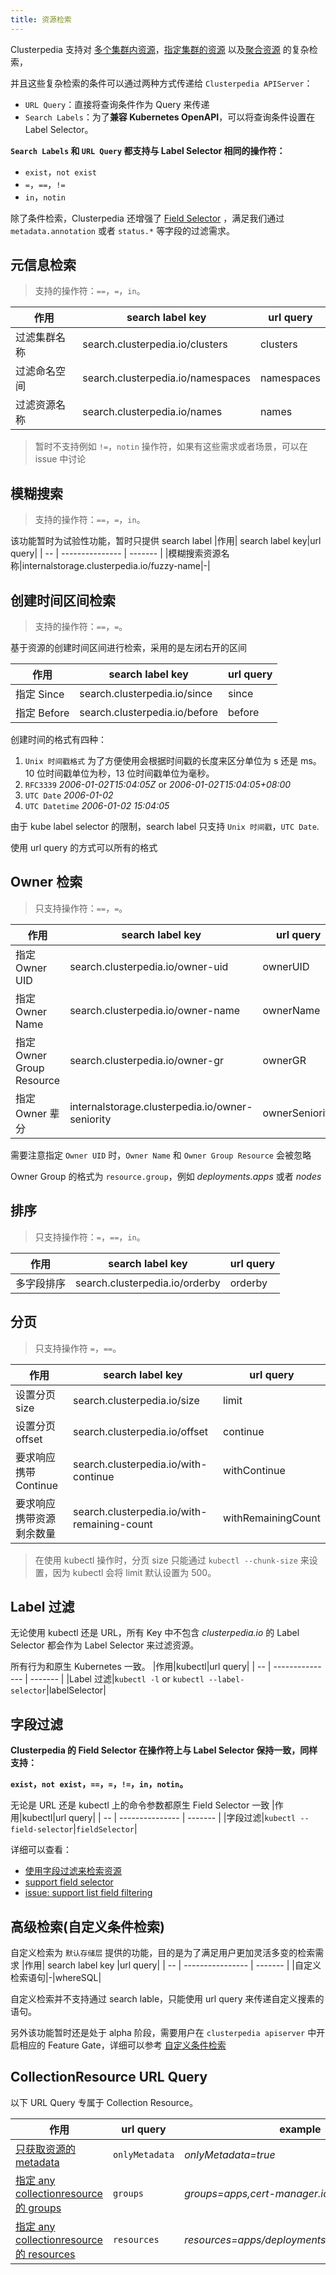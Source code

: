 ```yaml
---
title: 资源检索
---
```


Clusterpedia 支持对 [多个集群内资源](multi-cluster)，[指定集群的资源](specified-cluster) 以及[聚合资源](collection-resource) 的复杂检索，

并且这些复杂检索的条件可以通过两种方式传递给 `Clusterpedia APIServer`：
* `URL Query`：直接将查询条件作为 Query 来传递
* `Search Labels`：为了**兼容 Kubernetes OpenAPI**，可以将查询条件设置在 Label Selector。

**`Search Labels` 和 `URL Query` 都支持与 Label Selector 相同的操作符：**
* `exist`，`not exist`
* `=`，`==`，`!=`
* `in`，`notin`

除了条件检索，Clusterpedia 还增强了 [Field Selector](#字段过滤)
，满足我们通过 `metadata.annotation` 或者 `status.*` 等字段的过滤需求。
## 元信息检索
> 支持的操作符：`==`，`=`，`in`。

|作用| search label key|url query|
| -- | --------------- | ------- |
|过滤集群名称|search.clusterpedia.io/clusters|clusters|
|过滤命名空间|search.clusterpedia.io/namespaces|namespaces|
|过滤资源名称|search.clusterpedia.io/names|names|

> 暂时不支持例如 `!=`，`notin` 操作符，如果有这些需求或者场景，可以在 issue 中讨论

## 模糊搜索
> 支持的操作符：`==`，`=`，`in`。

该功能暂时为试验性功能，暂时只提供 search label
|作用| search label key|url query|
| -- | --------------- | ------- |
|模糊搜索资源名称|internalstorage.clusterpedia.io/fuzzy-name|-|

## 创建时间区间检索
> 支持的操作符：`==`，`=`。

基于资源的创建时间区间进行检索，采用的是左闭右开的区间

|作用| search label key|url query|
| -- | --------------- | ------- |
|指定 Since|search.clusterpedia.io/since|since|
|指定 Before|search.clusterpedia.io/before|before|

创建时间的格式有四种：
1. `Unix 时间戳格式` 为了方便使用会根据时间戳的长度来区分单位为 s 还是 ms。
10 位时间戳单位为秒，13 位时间戳单位为毫秒。
2. `RFC3339` *2006-01-02T15:04:05Z* or *2006-01-02T15:04:05+08:00*
3. `UTC Date` *2006-01-02*
4. `UTC Datetime` *2006-01-02 15:04:05*

由于 kube label selector 的限制，search label 只支持 `Unix 时间戳`，`UTC Date`.

使用 url query 的方式可以所有的格式

## Owner 检索
> 只支持操作符：`==`，`=`。

|作用| search label key|url query|
| -- | --------------- | ------- |
|指定 Owner UID|search.clusterpedia.io/owner-uid|ownerUID|
|指定 Owner Name|search.clusterpedia.io/owner-name|ownerName|
|指定 Owner Group Resource|search.clusterpedia.io/owner-gr|ownerGR|
|指定 Owner 辈分|internalstorage.clusterpedia.io/owner-seniority|ownerSeniority|

需要注意指定 `Owner UID` 时，`Owner Name` 和 `Owner Group Resource` 会被忽略

Owner Group 的格式为 `resource.group`，例如 *deployments.apps* 或者 *nodes*

## 排序
> 只支持操作符：`=`，`==`，`in`。

|作用| search label key|url query|
| -- | --------------- | ------- |
|多字段排序|search.clusterpedia.io/orderby|orderby|

## 分页
> 只支持操作符 `=`，`==`。

|作用| search label key|url query|
| -- | --------------- | ------- |
|设置分页 size|search.clusterpedia.io/size|limit|
|设置分页 offset|search.clusterpedia.io/offset|continue|
|要求响应携带 Continue|search.clusterpedia.io/with-continue|withContinue
|要求响应携带资源剩余数量|search.clusterpedia.io/with-remaining-count|withRemainingCount

> 在使用 kubectl 操作时，分页 size 只能通过 `kubectl --chunk-size` 来设置，因为 kubectl 会将 limit 默认设置为 500。

## Label 过滤
无论使用 kubectl 还是 URL，所有 Key 中不包含 *clusterpedia.io* 的 Label Selector 都会作为 Label Selector 来过滤资源。

所有行为和原生 Kubernetes 一致。
|作用|kubectl|url query|
| -- | --------------- | ------- |
|Label 过滤|`kubectl -l` or `kubectl --label-selector`|labelSelector|

## 字段过滤
**Clusterpedia 的 Field Selector 在操作符上与 Label Selector 保持一致，同样支持：** 

**`exist`，`not exist`，`==`，`=`，`!=`，`in`，`notin`。**

无论是 URL 还是 kubectl 上的命令参数都原生 Field Selector 一致
|作用|kubectl|url query|
| -- | --------------- | ------- |
|字段过滤|`kubectl --field-selector`|`fieldSelector`|

详细可以查看：
* [使用字段过滤来检索资源](./multi-cluster#字段过滤)
* [support field selector](https://github.com/clusterpedia-io/clusterpedia/pull/36) 
* [issue: support list field filtering](https://github.com/clusterpedia-io/clusterpedia/issues/48)

## 高级检索(自定义条件检索)
自定义检索为 `默认存储层` 提供的功能，目的是为了满足用户更加灵活多变的检索需求
|作用| search label key |url query|
| -- | ---------------- | ------- |
|自定义检索语句|-|whereSQL|

自定义检索并不支持通过 search lable，只能使用 url query 来传递自定义搜素的语句。

另外该功能暂时还是处于 alpha 阶段，需要用户在 `clusterpedia apiserver` 中开启相应的 Feature Gate，详细可以参考 [自定义条件检索](../../features/raw-sql-query)

## CollectionResource URL Query
以下 URL Query 专属于 Collection Resource。

|作用|url query| example
| -- | ------- | ------|
|[只获取资源的 metadata](collection-resource#only-metadata) |`onlyMetadata`|*onlyMetadata=true*
|[指定 any collectionresource 的 groups](collection-resource#any-collectionresource) | `groups` | *groups=apps,cert-manager.io/v1*
|[指定 any collectionresource 的 resources](collection-resource#any-collectionresource) | `resources` | *resources=apps/deployments,batch/v1/cronjobs*
